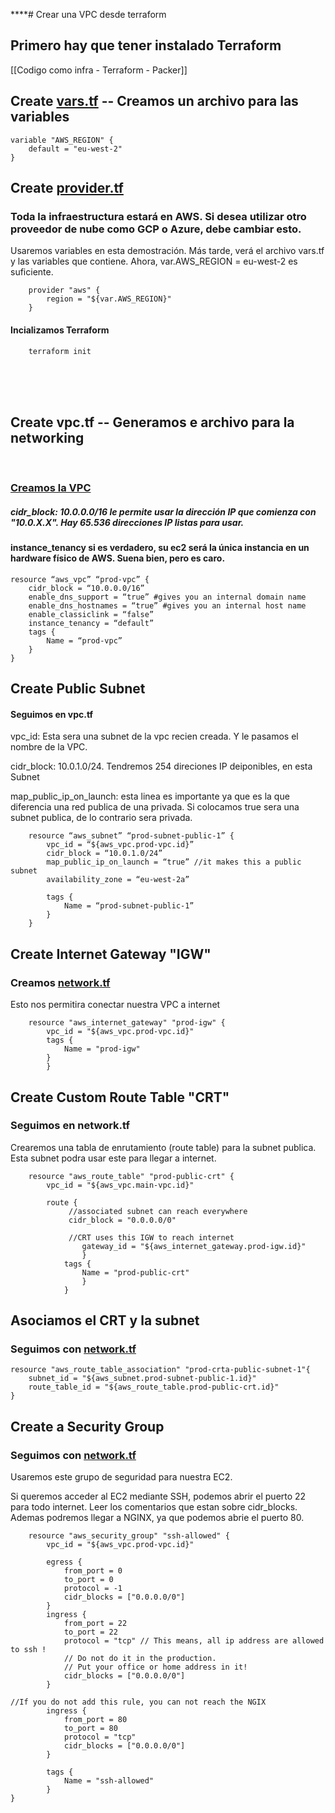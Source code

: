 ****# Crear una VPC desde terraform

## Primero hay que tener instalado Terraform 
[[Codigo como infra - Terraform - Packer]]

##  Create <u> vars.tf</u> -- Creamos un archivo para las variables

	variable "AWS_REGION" { 
		default = "eu-west-2"
	}

##  Create <u>provider.tf</u>
### Toda la infraestructura estará en AWS. Si desea utilizar otro proveedor de nube como GCP o Azure, debe cambiar esto.
Usaremos variables en esta demostración. Más tarde, verá el archivo vars.tf y las variables que contiene. Ahora, var.AWS_REGION = eu-west-2 es suficiente.

		provider "aws" {  
			region = "${var.AWS_REGION}"  
		}



#### Incializamos Terraform
		terraform init
	
</br></br></br>
## Create vpc.tf   -- Generamos e archivo para la networking

</br>


### <u>Creamos la VPC</u>

##### <em>cidr_block: 10.0.0.0/16 le permite usar la dirección IP que comienza con "10.0.X.X". Hay 65.536 direcciones IP listas para usar.</em>

#### instance_tenancy si es verdadero, su ec2 será la única instancia en un hardware físico de AWS. Suena bien, pero es caro.

	resource “aws_vpc” “prod-vpc” { 
		cidr_block = “10.0.0.0/16”
		enable_dns_support = “true” #gives you an internal domain name
		enable_dns_hostnames = “true” #gives you an internal host name
		enable_classiclink = “false”  
		instance_tenancy = “default” 
		tags {  
			Name = “prod-vpc”  
		}
	}

## Create Public Subnet
#### Seguimos en vpc.tf

vpc_id: Esta  sera una subnet de la vpc recien creada. Y le pasamos el nombre de la VPC. 

cidr_block: 10.0.1.0/24. Tendremos 254 direciones IP deiponibles, en esta Subnet

map_public_ip_on_launch:  esta linea es importante ya que es la que diferencia una red publica de una privada. Si colocamos true sera una subnet publica, de lo contrario sera privada. 

		resource “aws_subnet” “prod-subnet-public-1” {  
    		vpc_id = “${aws_vpc.prod-vpc.id}”  
    		cidr_block = “10.0.1.0/24”  
    		map_public_ip_on_launch = “true” //it makes this a public subnet  
    		availability_zone = “eu-west-2a” 
			
			tags {  
        		Name = “prod-subnet-public-1”  
    		}  
		}
		
		


##  Create Internet Gateway "IGW"
### Creamos <u>network.tf</u>

Esto nos permitira conectar nuestra VPC a internet
		
		resource "aws_internet_gateway" "prod-igw" {  
			vpc_id = "${aws_vpc.prod-vpc.id}"  
			tags {  
				Name = "prod-igw"  
			}  
			}
			
## Create Custom Route Table "CRT"
### Seguimos en network.tf

Crearemos una tabla de enrutamiento (route table) para la subnet publica. Esta subnet podra usar este para llegar a internet. 

		resource "aws_route_table" "prod-public-crt" {  
    		vpc_id = "${aws_vpc.main-vpc.id}"  
      
    		route {  
       			 //associated subnet can reach everywhere  
       			 cidr_block = "0.0.0.0/0" 
				 
				 //CRT uses this IGW to reach internet  
        			gateway_id = "${aws_internet_gateway.prod-igw.id}" 
   				 	}  
     			tags {  
        			Name = "prod-public-crt"  
    				}  
				}
				
	
	
## Asociamos el CRT y la subnet
### Seguimos con <u>network.tf</u>

	resource "aws_route_table_association" "prod-crta-public-subnet-1"{  
		subnet_id = "${aws_subnet.prod-subnet-public-1.id}"  
		route_table_id = "${aws_route_table.prod-public-crt.id}"  
	}
	


## Create a Security Group
### Seguimos con <u>network.tf</u>

Usaremos este grupo de seguridad para nuestra EC2.

Si queremos acceder al EC2 mediante SSH, podemos abrir el puerto 22 para todo internet. Leer los comentarios que estan sobre cidr_blocks.
Ademas podremos llegar a NGINX, ya que podemos abrie el puerto 80. 

		resource "aws_security_group" "ssh-allowed" {  
    		vpc_id = "${aws_vpc.prod-vpc.id}"  
      
    		egress {  
        		from_port = 0  
        		to_port = 0  
        		protocol = -1  
        		cidr_blocks = ["0.0.0.0/0"]  
   			} 
			ingress {  
       			from_port = 22  
        		to_port = 22  
        		protocol = "tcp" // This means, all ip address are allowed to ssh !   
        		// Do not do it in the production.   
        		// Put your office or home address in it!  
        		cidr_blocks = ["0.0.0.0/0"]  
    		} 
			
	//If you do not add this rule, you can not reach the NGIX    
    		ingress {  
        		from_port = 80  
        		to_port = 80  
       	 		protocol = "tcp"  
        		cidr_blocks = ["0.0.0.0/0"]  
    		} 
			
			tags {  
        		Name = "ssh-allowed"  
    		}  
	}
